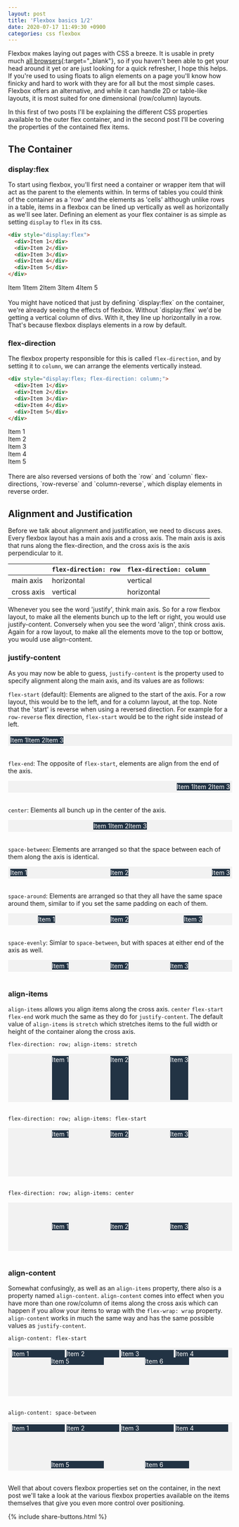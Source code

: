 ```yaml
---
layout: post
title: 'Flexbox basics 1/2'
date: 2020-07-17 11:49:30 +0900
categories: css flexbox
---
```


Flexbox makes laying out pages with CSS a breeze. It is usable in prety much [all browsers](https://caniuse.com/#feat=flexbox){:target="\_blank"}, so if you haven't been able to get your head around it yet or are just looking for a quick refresher, I hope this helps.
If you're used to using floats to align elements on a page you'll know how finicky and hard to work with they are for all but the most simple cases. Flexbox offers an alternative, and while it can handle 2D or table-like layouts, it is most suited for one dimensional (row/column) layouts.

In this first of two posts I'll be explaining the different CSS properties available to the outer flex container, and in the second post I'll be covering the properties of the contained flex items.

## The Container

### display:flex

To start using flexbox, you'll first need a container or wrapper item that will act as the parent to the elements within. In terms of tables you could think of the container as a 'row' and the elements as 'cells' although unlike rows in a table, items in a flexbox can be lined up vertically as well as horizontally as we'll see later. Defining an element as your flex container is as simple as setting `display` to `flex` in its css.

```html
<div style="display:flex">
  <div>Item 1</div>
  <div>Item 2</div>
  <div>Item 3</div>
  <div>Item 4</div>
  <div>Item 5</div>
</div>
```

<div style="display:flex">
  <div>Item 1</div>
  <div>Item 2</div>
  <div>Item 3</div>
  <div>Item 4</div>
  <div>Item 5</div>
</div>
<br />
You might have noticed that just by defining `display:flex` on the container, we're already seeing the effects of flexbox.
Without `display:flex` we'd be getting a vertical column of divs. With it, they line up horizontally in a row.
That's because flexbox displays elements in a row by default.

### flex-direction

The flexbox property responsible for this is called `flex-direction`, and by setting it to `column`, we can arrange the elements vertically instead.

```html
<div style="display:flex; flex-direction: column;">
  <div>Item 1</div>
  <div>Item 2</div>
  <div>Item 3</div>
  <div>Item 4</div>
  <div>Item 5</div>
</div>
```

<div style="display:flex; flex-direction: column;">
  <div>Item 1</div>
  <div>Item 2</div>
  <div>Item 3</div>
  <div>Item 4</div>
  <div>Item 5</div>
</div>
<br />
There are also reversed versions of both the `row` and `column` flex-directions, `row-reverse` and `column-reverse`, which display elements in reverse order.

## Alignment and Justification

Before we talk about alignment and justification, we need to discuss axes.
Every flexbox layout has a main axis and a cross axis.
The main axis is axis that runs along the flex-direction, and the cross axis is the axis perpendicular to it.

|            | `flex-direction: row` | `flex-direction: column` |
| ---------- | --------------------- | ------------------------ |
| main axis  | horizontal            | vertical                 |
| cross axis | vertical              | horizontal               |

Whenever you see the word 'justify', think main axis.
So for a row flexbox layout, to make all the elements bunch up to the left or right, you would use justify-content.
Conversely when you see the word 'align', think cross axis.
Again for a row layout, to make all the elements move to the top or bottow, you would use align-content.

### justify-content

As you may now be able to guess, `justify-content` is the property used to specify alignment along the main axis, and its values are as follows:

`flex-start` (default): Elements are aligned to the start of the axis. For a row layout, this would be to the left, and for a column layout, at the top. Note that the 'start' is reverse when using a reversed direction. For example for a `row-reverse` flex direction, `flex-start` would be to the right side instead of left.

<div style="display: flex;width: 500px;padding: 5px; background-color: #f2f2f2f2;">
  <div style="background-color: #223344;color: white;">Item 1</div>
  <div style="background-color: #223344;color: white;">Item 2</div>
  <div style="background-color: #223344;color: white;">Item 3</div>
</div><br/>

`flex-end`: The opposite of `flex-start`, elements are align from the end of the axis.

<div style="display: flex; justify-content: flex-end; width: 500px;padding: 5px; background-color: #f2f2f2f2;">
  <div style="background-color: #223344;color: white;">Item 1</div>
  <div style="background-color: #223344;color: white;">Item 2</div>
  <div style="background-color: #223344;color: white;">Item 3</div>
</div><br/>

`center`: Elements all bunch up in the center of the axis.

<div style="display: flex; justify-content: center; width: 500px;padding: 5px; background-color: #f2f2f2f2;">
  <div style="background-color: #223344;color: white;">Item 1</div>
  <div style="background-color: #223344;color: white;">Item 2</div>
  <div style="background-color: #223344;color: white;">Item 3</div>
</div><br/>

`space-between`: Elements are arranged so that the space between each of them along the axis is identical.

<div style="display: flex; justify-content: space-between; width: 500px;padding: 5px; background-color: #f2f2f2f2;">
  <div style="background-color: #223344;color: white;">Item 1</div>
  <div style="background-color: #223344;color: white;">Item 2</div>
  <div style="background-color: #223344;color: white;">Item 3</div>
</div><br/>

`space-around`: Elements are arranged so that they all have the same space around them, similar to if you set the same padding on each of them.

<div style="display: flex; justify-content: space-around; width: 500px;padding: 5px; background-color: #f2f2f2f2;">
  <div style="background-color: #223344;color: white;">Item 1</div>
  <div style="background-color: #223344;color: white;">Item 2</div>
  <div style="background-color: #223344;color: white;">Item 3</div>
</div><br/>

`space-evenly`: Simlar to `space-between`, but with spaces at either end of the axis as well.

<div style="display: flex; justify-content: space-evenly; width: 500px;padding: 5px; background-color: #f2f2f2f2;">
  <div style="background-color: #223344;color: white;">Item 1</div>
  <div style="background-color: #223344;color: white;">Item 2</div>
  <div style="background-color: #223344;color: white;">Item 3</div>
</div><br/>

### align-items

`align-items` allows you align items along the cross axis. `center` `flex-start` `flex-end` work much the same as they do for `justify-content`. The default value of `align-items` is `stretch` which stretches items to the full width or height of the container along the cross axis.

`flex-direction: row; align-items: stretch`

<div style="display: flex; justify-content: space-evenly; align-items: stretch; width: 500px; height: 100px; padding: 5px; background-color: #f2f2f2f2;">
  <div style="background-color: #223344;color: white;">Item 1</div>
  <div style="background-color: #223344;color: white;">Item 2</div>
  <div style="background-color: #223344;color: white;">Item 3</div>
</div><br/>

`flex-direction: row; align-items: flex-start`

<div style="display: flex; justify-content: space-evenly; align-items: flex-start; width: 500px; height: 100px; padding: 5px; background-color: #f2f2f2f2;">
  <div style="background-color: #223344;color: white;">Item 1</div>
  <div style="background-color: #223344;color: white;">Item 2</div>
  <div style="background-color: #223344;color: white;">Item 3</div>
</div><br/>

`flex-direction: row; align-items: center`

<div style="display: flex; justify-content: space-evenly; align-items: center; width: 500px; height: 100px; padding: 5px; background-color: #f2f2f2f2;">
  <div style="background-color: #223344;color: white;">Item 1</div>
  <div style="background-color: #223344;color: white;">Item 2</div>
  <div style="background-color: #223344;color: white;">Item 3</div>
</div><br/>

### align-content

Somewhat confusingly, as well as an `align-items` property, there also is a property named `align-content`.
`align-content` comes into effect when you have more than one row/column of items along the cross axis which can happen if you allow your items to wrap with the `flex-wrap: wrap` property.
`align-content` works in much the same way and has the same possible values as `justify-content`.

`align-content: flex-start`

<div style="display: flex; justify-content: space-evenly; align-items: center; align-content: flex-start; width: 500px; height: 100px; padding: 5px; background-color: #f2f2f2f2; flex-wrap: wrap;">
  <div style="background-color: #223344;color: white; width: 120px;">Item 1</div>
  <div style="background-color: #223344;color: white; width: 120px;">Item 2</div>
  <div style="background-color: #223344;color: white; width: 120px;">Item 3</div>
  <div style="background-color: #223344;color: white; width: 120px;">Item 4</div>
  <div style="background-color: #223344;color: white; width: 120px;">Item 5</div>
  <div style="background-color: #223344;color: white; width: 100px;">Item 6</div>
</div><br/>

`align-content: space-between`

<div style="display: flex; justify-content: space-evenly; align-items: center; align-content: space-between; width: 500px; height: 100px; padding: 5px; background-color: #f2f2f2f2; flex-wrap: wrap;">
  <div style="background-color: #223344;color: white; width: 120px;">Item 1</div>
  <div style="background-color: #223344;color: white; width: 120px;">Item 2</div>
  <div style="background-color: #223344;color: white; width: 120px;">Item 3</div>
  <div style="background-color: #223344;color: white; width: 120px;">Item 4</div>
  <div style="background-color: #223344;color: white; width: 120px;">Item 5</div>
  <div style="background-color: #223344;color: white; width: 100px;">Item 6</div>
</div><br/>

Well that about covers flexbox properties set on the container, in the next post we'll take a look at the various flexbox properties available on the items themselves that give you even more control over positioning.

{% include share-buttons.html %}
